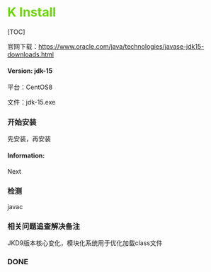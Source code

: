 # <font color=#69D600>K Install</font>

[TOC]

官网下载：https://www.oracle.com/java/technologies/javase-jdk15-downloads.html

#### Version: jdk-15

平台：CentOS8

文件：jdk-15.exe



### 开始安装

先安装，再安装

#### Information:

Next

























### 检测
javac

### 相关问题追查解决备注
JKD9版本核心变化，模块化系统用于优化加载class文件

### DONE



